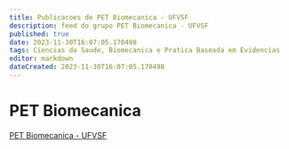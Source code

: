 ```yaml
---
title: Publicacoes de PET Biomecanica - UFVSF
description: feed do grupo PET Biomecanica - UFVSF
published: true
date: 2023-11-30T16:07:05.170498
tags: Ciencias da Saude, Biomecanica e Pratica Baseada em Evidencias
editor: markdown
dateCreated: 2023-11-30T16:07:05.170498
---
```


# PET Biomecanica
[PET Biomecanica - UFVSF](/grupo/86PETBiomecanicaUFVSF.md)